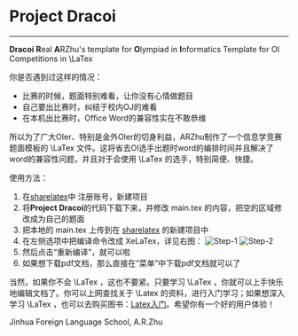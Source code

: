 # Project Dracoi
----------------------
**Dracoi** **R**eal **A**RZhu's template for **O**lympiad in **I**nformatics
Template for OI Competitions in \LaTex

你是否遇到过这样的情况：
- 比赛的时候，题面特别难看，让你没有心情做题目
- 自己要出比赛时，纠结于校内OJ的难看
- 在本机出比赛时，Office Word的兼容性实在不敢恭维

所以为了广大OIer、特别是金外OIer的切身利益，ARZhu制作了一个信息学竞赛题面模板的 \LaTex 文件。这将省去OI选手出题时word的编排时间并且解决了word的兼容性问题，并且对于会使用 \LaTex 的选手，特别简便、快捷。

使用方法：

1. 在[sharelatex](https://cn.sharelatex.com/project)中 注册账号，新建项目
2. 将**Project Dracoi**的代码下载下来，并修改 main.tex 的内容，把空的区域修改成为自己的题面
3. 把本地的 main.tex 上传到在 [sharelatex](https://cn.sharelatex.com/project) 的新建项目中
4. 在左侧选项中把编译命令改成 XeLaTex，详见右图：
![Step-1](http://storage1.imgchr.com/kCjW4.png) ![Step-2](http://storage1.imgchr.com/kCXYF.png) 
5. 然后点击“重新编译”，就可以啦
6. 如果想下载pdf文档，那么直接在“菜单”中下载pdf文档就可以了

当然，如果你不会 \LaTex ，这也不要紧。只要学习 \LaTex ，你就可以上手快乐地编辑文档了。你可以上网查找关于 \Latex 的资料，进行入门学习；如果想深入学习 \LaTex ，也可以去购买图书：[Latex入门](http://product.dangdang.com/23252576.html)。希望你有一个好的用户体验！

Jinhua Foreign Language School, A.R.Zhu 
